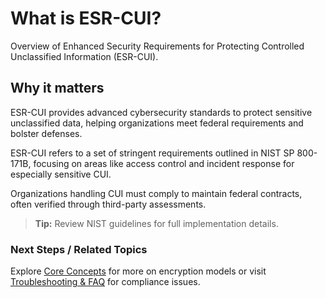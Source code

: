 # What is ESR-CUI?

Overview of Enhanced Security Requirements for Protecting Controlled Unclassified Information (ESR-CUI).


## Why it matters
ESR-CUI provides advanced cybersecurity standards to protect sensitive unclassified data, helping organizations meet federal requirements and bolster defenses.

ESR-CUI refers to a set of stringent requirements outlined in NIST SP 800-171B, focusing on areas like access control and incident response for especially sensitive CUI.

Organizations handling CUI must comply to maintain federal contracts, often verified through third-party assessments.

> **Tip:** Review NIST guidelines for full implementation details.

### Next Steps / Related Topics
Explore [Core Concepts](/02-core-concepts) for more on encryption models or visit [Troubleshooting & FAQ](/09-troubleshooting-&-faq) for compliance issues.